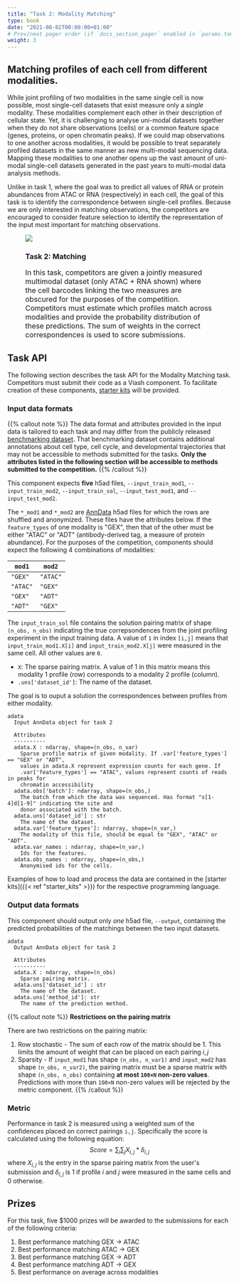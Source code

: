```yaml
---
title: "Task 2: Modality Matching"
type: book
date: "2021-08-02T00:00:00+01:00"
# Prev/next pager order (if `docs_section_pager` enabled in `params.toml`)
weight: 3
---
```

## Matching profiles of each cell from different modalities.
While joint profiling of two modalities in the same single cell is now possible, most single-cell datasets that exist measure only a *single* modality. These modalities complement each other in their description of cellular state. Yet, it is challenging to analyse uni-modal datasets together when they do not share observations (cells) or a common feature space (genes, proteins, or open chromatin peaks). If we could map observations to one another across modalities, it would be possible to treat separately profiled datasets in the same manner as new multi-modal sequencing data. Mapping these modalities to one another opens up the vast amount of uni-modal single-cell datasets generated in the past years to multi-modal data analysis methods.

Unlike in task 1, where the goal was to predict all values of RNA or protein abundances from ATAC or RNA (respectively) in each cell, the goal of this task is to identify the correspondence between single-cell profiles. Because we are only interested in matching observations, the competitors are encouraged to consider feature selection to identify the representation of the input most important for matching observations.

<figure>
  <img src="/media/tasks/match.svg">
  <figcaption>
    <h3>
      Task 2: Matching
    </h3>
    <p style="font-size: medium;">
      In this task, competitors are given a jointly measured multimodal dataset (only ATAC + RNA shown) where the cell barcodes linking the two measures are obscured for the purposes of the competition. Competitors must estimate which profiles match across modalities and provide the probability distribution of these predictions. The sum of weights in the correct correspondences is used to score submissions.
    </p>
  </figcaption>
</figure>

## Task API

The following section describes the task API for the Modality Matching task. Competitors must submit their code as a Viash component. To facilitate creation of these components, [starter kits](/neurips_docs/submission/starter_kits/) will be provided.

### Input data formats

{{% callout note  %}}
The data format and attributes provided in the input data is tailored to each task and may differ from the publicly released [benchmarking dataset](/neurips_docs/data/dataset/). That benchmarking dataset contains additional annotations about cell type, cell cycle, and developmental trajectories that may not be accessible to methods submitted for the tasks. **Only the attributes listed in the following section will be accessible to methods submitted to the competition.**
{{% /callout  %}}

This component expects **five** h5ad files, `--input_train_mod1`, `--input_train_mod2`, `--input_train_sol`, `--input_test_mod1`, and `--input_test_mod2`.

The `*_mod1` and `*_mod2` are [AnnData](https://anndata.readthedocs.io/en/latest/) h5ad files for which the rows are shuffled and anonymized. These files have the attributes below. If the `feature_types` of one modality is "GEX", then that of the other must be either "ATAC" or "ADT" (antibody-derived tag, a measure of protein abundance). For the purposes of the competition, components should expect the following 4 combinations of modalities:

| `mod1`   | `mod2`   |
|----------|----------|
| `"GEX"`  | `"ATAC"` |
| `"ATAC"` | `"GEX"`  |
| `"GEX"`  | `"ADT"`  |
| `"ADT"`  | `"GEX"`  |

The `input_train_sol` file contains the solution pairing matrix of shape `(n_obs, n_obs)` indicating the true correpsondences from the joint profiling experiment in the input training data. A value of `1` in index `[i,j]` means that `input_train_mod1.X[i]` and `input_train_mod2.X[j]` were measured in the same cell. All other values are `0`.

  * `X`: The sparse pairing matrix. A value of 1 in this matrix means this modality 1 profile (row) corresponds to a modality 2 profile (column).
  * `.uns['dataset_id']`: The name of the dataset.

The goal is to ouput a solution the correspondences between profiles from either modality.


```plaintext
adata
  Input AnnData object for task 2

  Attributes
  ----------
  adata.X : ndarray, shape=(n_obs, n_var)
    Sparse profile matrix of given modality. If .var['feature_types'] == "GEX" or "ADT",
    values in adata.X represent expression counts for each gene. If
    .var['feature_types'] == "ATAC", values represent counts of reads in peaks for
    chromatin accessibility
  adata.obs['batch']: ndarray, shape=(n_obs,)
    The batch from which the data was sequenced. Has format "s[1-4]d[1-9]" indicating the site and
    donor associated with the batch.
  adata.uns['dataset_id'] : str
    The name of the dataset.
  adata.var['feature_types']: ndarray, shape=(n_var,)
    The modality of this file, should be equal to "GEX", "ATAC" or "ADT".
  adata.var_names : ndarray, shape=(n_var,)
    Ids for the features.
  adata.obs_names : ndarray, shape=(n_obs,)
    Anonymised ids for the cells.
```

Examples of how to load and process the data are contained in the [starter kits]({{< ref "starter_kits" >}}) for the respective programming language.


### Output data formats

This component should output only *one* h5ad file, `--output`, containing the predicted probabilities of the matchings between the two input datasets.

```plaintext
adata
  Output AnnData object for task 2

  Attributes
  ----------
  adata.X : ndarray, shape=(n_obs)
    Sparse pairing matrix.
  adata.uns['dataset_id'] : str
    The name of the dataset.
  adata.uns['method_id']: str
    The name of the prediction method.
```

{{% callout note  %}}
**Restrictions on the pairing matrix**

There are two restrictions on the pairing matrix:
1. Row stochastic - The sum of each row of the matrix should be 1. This limits the amount of weight that can be placed on each pairing $i,j$
2. Sparsity - If `input_mod1` has shape `(n_obs, n_var1)` and `input_mod2` has shape `(n_obs, n_var2)`, the pairing matrix must be a sparse matrix with shape `(n_obs, n_obs)` containing **at most `100×N` non-zero values**. Predictions with more than `100×N` non-zero values will be rejected by the metric component.
{{% /callout  %}}


### Metric

Performance in task 2 is measured using a weighted sum of the confidences placed on correct pairings `i,j`.
Specifically the score is calculated using the following equation:
$$ Score = \sum_i \sum_j X_{i,j} * \delta_{i,j} $$
where $X_{i,j}$ is the entry in the sparse pairing matrix from the user's submission and $\delta_{i,j}$ is $1$ if profile $i$ and $j$ were measured in the same cells and $0$ otherwise.
## Prizes

For this task, five $1000 prizes will be awarded to the submissions for each of the following criteria:
1. Best performance matching GEX → ATAC
2. Best performance matching ATAC → GEX
2. Best performance matching GEX → ADT
2. Best performance matching ADT → GEX
3. Best performance on average across modalities
